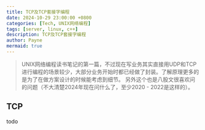 ```yaml
---
title: TCP及TCP套接字编程
date: 2024-10-29 23:00:00 +0800
categories: [Tech, UNIX网络编程]
tags: [server, linux, c++]
description: TCP及TCP套接字编程
author: Payne
mermaid: true
---
```


> UNIX网络编程读书笔记的第一篇，不过现在写业务其实直接用UDP和TCP进行编程的场景较少，大部分业务开始时都已经做了封装。了解原理更多的是为了在做方案设计的时候能考虑到细节。
> 另外这个也是八股文很喜欢问的问题（不大清楚2024年现在问什么了，至少2020 - 2022是这样的）。

## TCP

todo
